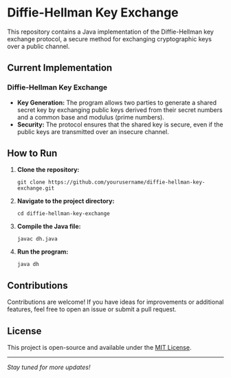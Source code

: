 <!DOCTYPE html>
<html lang="en">
<head>
    <meta charset="UTF-8">
    <meta name="viewport" content="width=device-width, initial-scale=1.0">
    <title>Diffie-Hellman Key Exchange</title>
</head>
<body>

<h1>Diffie-Hellman Key Exchange</h1>

<p>This repository contains a Java implementation of the Diffie-Hellman key exchange protocol, a secure method for exchanging cryptographic keys over a public channel.</p>

<h2>Current Implementation</h2>

<h3>Diffie-Hellman Key Exchange</h3>
<ul>
    <li><strong>Key Generation:</strong> The program allows two parties to generate a shared secret key by exchanging public keys derived from their secret numbers and a common base and modulus (prime numbers).</li>
    <li><strong>Security:</strong> The protocol ensures that the shared key is secure, even if the public keys are transmitted over an insecure channel.</li>
</ul>

<h2>How to Run</h2>

<ol>
    <li><strong>Clone the repository:</strong>
        <pre><code>git clone https://github.com/yourusername/diffie-hellman-key-exchange.git</code></pre>
    </li>
    <li><strong>Navigate to the project directory:</strong>
        <pre><code>cd diffie-hellman-key-exchange</code></pre>
    </li>
    <li><strong>Compile the Java file:</strong>
        <pre><code>javac dh.java</code></pre>
    </li>
    <li><strong>Run the program:</strong>
        <pre><code>java dh</code></pre>
    </li>
</ol>

<h2>Contributions</h2>
<p>Contributions are welcome! If you have ideas for improvements or additional features, feel free to open an issue or submit a pull request.</p>

<h2>License</h2>
<p>This project is open-source and available under the <a href="LICENSE">MIT License</a>.</p>

<hr>

<p><em>Stay tuned for more updates!</em></p>

</body>
</html>
